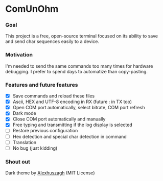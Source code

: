 # ComUnOhm
### Goal
This project is a free, open-source terminal focused on its ability to save and send char sequences easily to a device.

### Motivation
I'm needed to send the same commands too many times for hardware debugging. I prefer to spend days to automatize than copy-pasting.

### Features and future features
- [x] Save commands and reload these files
- [x] Ascii, HEX and UTF-8 encoding in RX (future : in TX too)
- [x] Open COM port automatically, select bitrate, COM port refresh
- [X] Dark mode
- [X] Close COM port automatically and manually
- [X] Free typing and transmitting if the log display is selected
- [ ] Restore previous configuration
- [ ] Hex detection and special char detection in command
- [ ] Translation 
- [ ] No bug (just kidding) 

### Shout out 
Dark theme by [Alexhuszagh](https://github.com/Alexhuszagh/BreezeStyleSheets.git) (MIT License)
